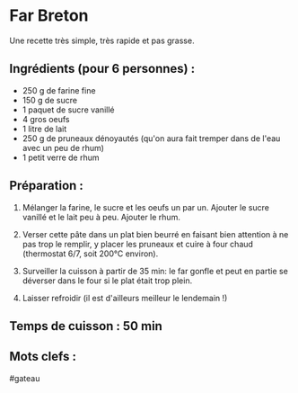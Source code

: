 Far Breton
==========

Une recette très simple, très rapide et pas grasse.

Ingrédients (pour 6 personnes) :
-------------------------------

- 250 g de farine fine
- 150 g de sucre
- 1 paquet de sucre vanillé
- 4 gros oeufs
- 1 litre de lait
- 250 g de pruneaux dénoyautés (qu'on aura fait tremper dans de l'eau avec un peu de rhum)
- 1 petit verre de rhum

Préparation :
-------------

1. Mélanger la farine, le sucre et les oeufs un par un. Ajouter le sucre vanillé et le lait peu à peu. Ajouter le rhum.

2. Verser cette pâte dans un plat bien beurré en faisant bien attention à ne pas trop le remplir, y placer les pruneaux et cuire à four chaud (thermostat 6/7, soit 200°C environ).

3. Surveiller la cuisson à partir de 35 min: le far gonfle et peut en partie se déverser dans le four si le plat était trop plein.

4. Laisser refroidir (il est d'ailleurs meilleur le lendemain !)

Temps de cuisson : 50 min
-----------------

Mots clefs :
------------

#gateau
